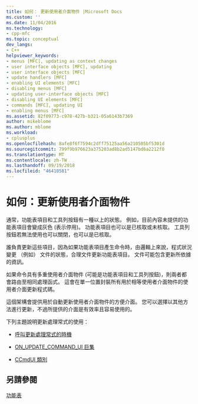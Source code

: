```yaml
---
title: 如何： 更新使用者介面物件 |Microsoft Docs
ms.custom: ''
ms.date: 11/04/2016
ms.technology:
- cpp-mfc
ms.topic: conceptual
dev_langs:
- C++
helpviewer_keywords:
- menus [MFC], updating as context changes
- user interface objects [MFC], updating
- user interface objects [MFC]
- update handlers [MFC]
- enabling UI elements [MFC]
- disabling menus [MFC]
- updating user-interface objects [MFC]
- disabling UI elements [MFC]
- commands [MFC], updating UI
- enabling menus [MFC]
ms.assetid: 82f09773-c978-427b-b321-05a6143b7369
author: mikeblome
ms.author: mblome
ms.workload:
- cplusplus
ms.openlocfilehash: 8afe8f6f7594c2dff75125aa56a210505bf5301d
ms.sourcegitcommit: 799f9b976623a375203ad8b2ad5147bd6a2212f0
ms.translationtype: MT
ms.contentlocale: zh-TW
ms.lasthandoff: 09/19/2018
ms.locfileid: "46410581"
---
```

# <a name="how-to-update-user-interface-objects"></a>如何：更新使用者介面物件

通常，功能表項目和工具列按鈕有一種以上的狀態。 例如，目前內容未提供的功能表項目會變成灰色 (表示停用)。 功能表項目也可以是已核取或未核取。 工具列按鈕若無法使用也可以關閉，也可以是已核取。

誰負責更新這些項目，因為如果功能表項目產生命令時，由邏輯上來說，程式狀況變更 （例如） 文件的狀態，合理文件更新功能表項目。 文件可能包含更新所依據的資訊。

如果命令具有多重使用者介面物件 (可能是功能表項目和工具列按鈕)，則兩者都會路由至相同處理函式。 這會在單一位置封裝所有用於相等使用者介面物件的使用者介面更新程式碼。

這個架構會提供用於自動更新使用者介面物件的方便介面。 您可以選擇以其他方法進行更新，不過所提供的介面是有效率且容易使用的。

下列主題說明更新處理常式的使用：

- [呼叫更新處理常式的時機](../mfc/when-update-handlers-are-called.md)

- [ON_UPDATE_COMMAND_UI 巨集](../mfc/on-update-command-ui-macro.md)

- [CCmdUI 類別](../mfc/the-ccmdui-class.md)

## <a name="see-also"></a>另請參閱

[功能表](../mfc/menus-mfc.md)

